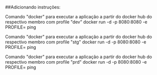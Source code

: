##Adicionando instruções:

Comando "docker" para executar a aplicação a partir do docker hub do respectivo membro com profile "dev"
docker run -d -p 8080:8080 -e PROFILE=<dev> ping

Comando "docker" para executar a aplicação a partir do docker hub do respectivo membro com profile "stg"
docker run -d -p 8080:8080 -e PROFILE=<stg> ping

Comando "docker" para executar a aplicação a partir do docker hub do respectivo membro com profile "prd"
docker run -d -p 8080:8080 -e PROFILE=<prd> ping
